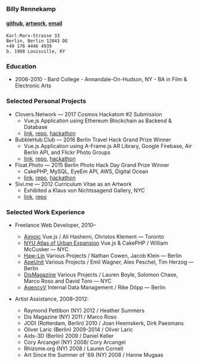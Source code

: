 ### Billy Rennekamp
#### [github](https://github.com/okwme), [artwork](https://billyrennekamp.com), [email](mailto:billy.rennekamp@gmail.com)
    Karl-Marx-Strasse 33
    Berlin, Berlin 12043 DE
    +49 176 4446 4939
    b. 1988 Louisville, KY

### Education
* 2006-2010 - Bard College - Annandale-On-Hudson, NY - BA in Film & Electronic Arts

### Selected Personal Projects
* Clovers.Network — 2017 Cosmos Hackatom #2 Submission
  * Vue.js Application using Ethereum Blockchain as Backend & Database
  * [link](https://clovers.network), [repo](https://github.com/okwme/clovers-dapp), [hackathon](www.hackathon.io/cosmos-hackathon1)
* BubbleHub.Club — 2016 Berlin Travel Hack Grand Prize Winner
  * Vue.js Application using A-Frame.js AR Library, Google Firebase, Air Berlin API, and Flickr Photo Groups
  * [link](https://bubblehub.club), [repo](https://github.com/okwme/bubblehub), [hackathon](https://www.tnooz.com/article/thack-berlin-Nov-2016/)
* Float.Photo — 2015 Berlin Photo Hack Day Grand Prize Winner
  * CakePHP, MySQL, EyeEm API, AWS, Digital Ocean
  * [link](https://bubblehub.club), [repo](https://github.com/okwme/float), [hackathon](https://www.eyeem.com/blog/the-winning-hacks-from-photo-hack-day-4-berlin/)
* Sivi.me — 2012 Curriculum Vitae as an Artwork
  * Exhibited a Klaus von Nichtssagend Gallery, NYC
  * [link](https://sivi.me), [repo](https://github.com/okwme/sivi)

### Selected Work Experience
* Freelance Web Developer, 2010–
  * [Aimoic](https://www.aiomic.ai/) Vue.js / Ali Hashemi, Christos Klement — Toronto
  * [NYU Atlas of Urban Expansion](atlasexpansionurbanacolombia.org) Vue.js & CakePHP / William McCusker — NYC
  * [Haw-Lin](http://haw-lin.com/) Various Projects / Nathan Cowen, Jacob Klein — Berlin
  * [ApeUnit](http://www.apeunit.com/en/) Various Projects / Emil Wagner, Alex Peschel, Tim Herzog — Berlin
  * [DisMagazine](dismagazine.com) Various Projects / Lauren Boyle, Solomon Chase, Marco Roso and David Toro — NYC
  * [AgencyV](https://agencyv.com) Internal Data Management / Rike Döpp — Berlin

* Artist Assistance, 2008–2012:
  * Raymond Pettibon (NY) 2012 / Heather Summers
  * Dis Magazine (NY) 2011 / Marco Roso
  * JODI (Rotterdam, Berlin) 2010 / Joan Heemskerk, Dirk Paesmans
  * Oliver Laric (Berlin) 2009-2014 / Oliver Laric
  * Aids-3D (Berlin) 2009 / Daniel Keller
  * Cory Arcangel (NY) 2008/ Cory Arcangel
  * Rhizome.org (NY) 2008 / Lauren Cornell
  * Art Since the Summer of '69 (NY) 2008 / Hanne Mugaas
